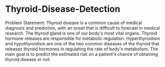 # Thyroid-Disease-Detection
Problem Statement: 
Thyroid disease is a common cause of medical diagnosis and prediction, with an onset  that is difficult to forecast in medical research. The thyroid gland is one of our body's  most vital organs. Thyroid hormone releases are responsible for metabolic regulation.  Hyperthyroidism and hypothyroidism are one of the two common diseases of the thyroid  that releases thyroid hormones in regulating the rate of body's metabolism. 
The main goal is to predict the estimated risk on a patient's chance of obtaining thyroid  disease or not. 
